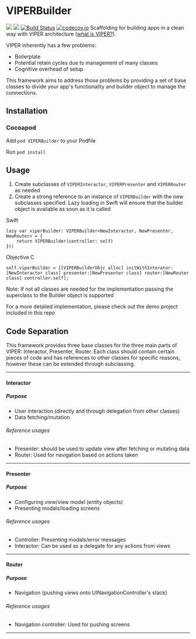 # VIPERBuilder
![](https://img.shields.io/badge/platform-ios-lightgrey.svg)
![](https://img.shields.io/badge/swift-4.0-brightgreen.svg)
[![Build Status](https://travis-ci.org/etsy/VIPERBuilder.svg?branch=master)](https://travis-ci.org/etsy/VIPERBuilder)
[![codecov.io](http://codecov.io/github/etsy/VIPERBuilder/branch/master/graphs/badge.svg)](http://codecov.io/github/etsy/VIPERBuilder)
Scaffolding for building apps in a clean way with VIPER architecture ([what is VIPER?](https://medium.com/ios-os-x-development/ios-architecture-patterns-ecba4c38de52#.us2szxd78)).

VIPER inherently has a few problems:

* Boilerplate
* Potential retain cycles due to management of many classes
* Cognitive overhead of setup

This framework aims to address those problems by providing a set of base classes to divide your app's functionality and builder object to manage the connections.

## Installation

### Cocoapod
Add `pod VIPERBuilder` to your Podfile

Run `pod install`

## Usage
1. Create subclasses of `VIPERInteractor`, `VIPERPresenter` and `VIPERRouter` as needed
2. Create a strong reference to an instance of `VIPERBuilder` with the new subclasses specified. Lazy loading in Swift will ensure that the builder object is available as soon as it is called

Swift

	lazy var viperBuilder: VIPERBuilder<NewInteractor, NewPresenter, NewRouter> = {
	    return VIPERBuilder(controller: self)
	}()

Objective C

    self.viperBuilder = [[VIPERBuilderObjc alloc] initWithInterator:[NewInteractor class] presenter:[NewPresenter class] router:[NewRouter class] controller:self];
    
	
Note: If not all classes are needed for the implementation passing the superclass to the Builder object is supported

For a more detailed implementation, please check out the demo project included in this repo

## Code Separation
This framework provides three base classes for the three main parts of VIPER: Interactor, Presenter, Router. Each class should contain certain pieces of code and has references to other classes for specific reasons, however these can be extended through subclassing.

---

#### Interactor
##### Purpose
* User interaction (directly and through delegation from other classes)
* Data fetching/mutation

###### Reference usages
* Presenter: should be used to update view after fetching or mutating data
* Router: Used for navigation based on actions taken

---

#### Presenter
##### Purpose
* Configuring view/view model (entity objects)
* Presenting modals/loading screens

###### Reference usages
* Controller: Presenting modals/error messages
* Interactor: Can be used as a delegate for any actions from views

---

#### Router
##### Purpose
* Navigation (pushing views onto UINavigationController's stack)

###### Reference usages
* Navigation controller: Used for pushing screens

---
